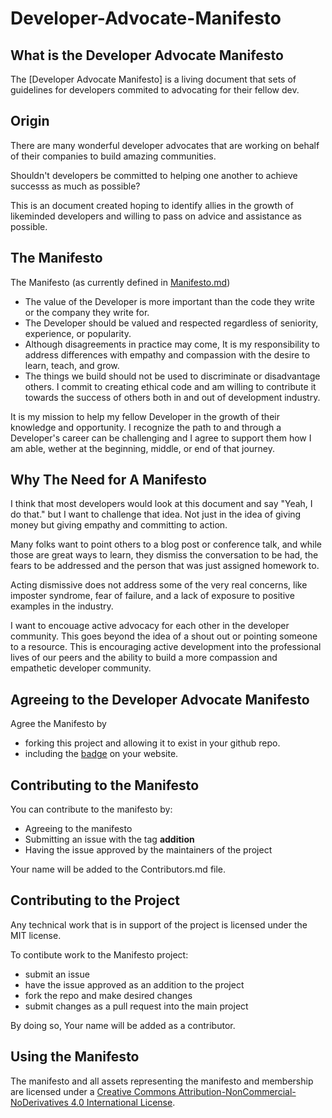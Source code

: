 # Developer-Advocate-Manifesto
## What is the Developer Advocate Manifesto
The [Developer Advocate Manifesto] is a living document that sets of guidelines for developers commited to advocating for their fellow dev.

## Origin
There are many wonderful developer advocates that are working on behalf of their companies to build amazing communities. 

Shouldn't developers be committed to helping one another to achieve successs as much as possible?

This is an document created hoping to identify allies in the growth of likeminded developers and willing to pass on advice and assistance as possible.

## The Manifesto
The Manifesto (as currently defined in [Manifesto.md](https://github.com/kjaymiller/Developer-Advocate-Manifesto/blob/master/Manifesto.md))

* The value of the Developer is more important than the code they write or the company they write for.
* The Developer should be valued and respected regardless of seniority, experience, or popularity.
* Although disagreements in practice may come, It is my responsibility to address differences with empathy and compassion with the desire to learn, teach, and grow.
* The things we build should not be used to discriminate or disadvantage others. I commit to creating ethical code and am willing to contribute it towards the success of others both in and out of development industry.

It is my mission to help my fellow Developer in the growth of their knowledge and opportunity. I recognize the path to and through a Developer's career can be challenging and I agree to support them how I am able, wether at the beginning, middle, or end of that journey.


## Why The Need for A Manifesto
I think that most developers would look at this document and say "Yeah, I do that." but I want to challenge that idea. Not just in the idea of giving money but giving empathy and committing to action.

Many folks want to point others to a blog post or conference talk, and while those are great ways to learn, they dismiss the conversation to be had, the fears to be addressed and the person that was just assigned homework to.

Acting dismissive does not address some of the very real concerns, like imposter syndrome, fear of failure, and a lack of exposure to positive examples in the industry. 

I want to encouage active advocacy for each other in the developer community. This goes beyond the idea of a shout out or pointing someone to a resource. This is encouraging active development into the professional lives of our peers and the ability to build a more compassion and empathetic developer community. 

## Agreeing to the Developer Advocate Manifesto
Agree the Manifesto by
 - forking this project and allowing it to exist in your github repo.
 - including the [badge](https://github.com/kjaymiller/Developer-Advocate-Manifesto/blob/main/devadvocatemanifesto-badge.svg) on your website.

## Contributing to the Manifesto
You can contribute to the manifesto by:
- Agreeing to the manifesto
- Submitting an issue with the tag **addition**
- Having the issue approved by the maintainers of the project

Your name will be added to the Contributors.md file.

## Contributing to the Project
Any technical work that is in support of the project is licensed under the MIT license.

To contibute work to the Manifesto project:
- submit an issue
- have the issue approved as an addition to the project
- fork the repo and make desired changes
- submit changes as a pull request into the main project

By doing so, Your name will be added as a contributor.

## Using the Manifesto
The manifesto and all assets representing the manifesto and membership are licensed under a <a rel="license" href="http://creativecommons.org/licenses/by-nc-nd/4.0/">Creative Commons Attribution-NonCommercial-NoDerivatives 4.0 International License</a>.
